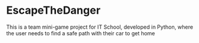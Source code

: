 # EscapeTheDanger
This is a team mini-game project for IT School, developed in Python, where the user needs to find a safe path with their car to get home
